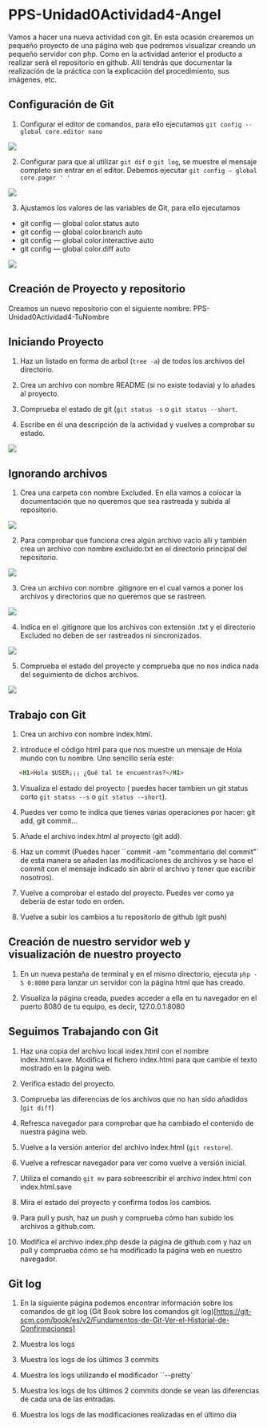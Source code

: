 # PPS-Unidad0Actividad4-Angel

Vamos a hacer una nueva actividad con git. En esta ocasión crearemos un pequeño proyecto de una página web que podremos visualizar creando un pequeño servidor con php. Como en la actividad anterior el producto a realizar será el repositorio en github. Allí tendrás que documentar la realización de la práctica con la explicación del procedimiento, sus imágenes, etc.


## Configuración de Git

1. Configurar el editor de comandos, para ello ejecutamos `git config --global core.editor nano`

![](Images/img)

2. Configurar para que al utilizar `git dif` o `git log`, se muestre el mensaje completo sin entrar en el editor.
Debemos ejecutar `git config — global core.pager ' ' `

![](Images/img)

3. Ajustamos los valores de las variables de Git, para ello ejecutamos

* git config  — global color.status auto
* git config  — global color.branch auto
* git config  — global color.interactive auto
* git config  — global color.diff auto

![](Images/img)

## Creación de Proyecto y repositorio

Creamos un nuevo repositorio con el siguiente nombre: PPS-Unidad0Actividad4-TuNombre

## Iniciando Proyecto

1. Haz un listado en forma de arbol (`tree -a`) de todos los archivos del directorio.



2. Crea un archivo con nombre README (si no existe todavía) y lo añades al proyecto.



3. Comprueba el estado de git (`git status -s` o `git status --short`.



4. Escribe en él una descripción de la actividad y vuelves a comprobar su estado.

![](Images/img)

## Ignorando archivos

1. Crea una carpeta con nombre Excluded. En ella vamos a colocar la documentación que no queremos que sea rastreada y subida al repositorio.

![](Images/img)

2. Para comprobar que funciona crea algún archivo vacío allí y también crea un archivo con nombre excluido.txt en el directorio principal del repositorio.

![](Images/img)

3. Crea un archivo con nombre .gitignore en el cual vamos a poner los archivos y directorios que no queremos que se rastreen.

![](Images/img)

4. Indica en el .gitignore que los archivos con extensión .txt y el directorio Excluded no deben de ser rastreados ni sincronizados.

![](Images/img)

5. Comprueba el estado del proyecto y comprueba que no nos indica nada del seguimiento de dichos archivos.

![](Images/img)


## Trabajo con Git

1. Crea un archivo con nombre index.html.

2. Introduce el código html para que nos muestre un mensaje de Hola mundo con tu nombre. Uno sencillo sería este:

```html
   <H1>Hola $USER¡¡¡ ¿Qué tal te encuentras?</H1>
```

3. Visualiza el estado del proyecto ( puedes hacer tambien un git status corto `git status --s` o `git status --short`).


4. Puedes ver como te indica que tienes varias operaciones por hacer: git add, git commit...


5. Añade el archivo index.html al proyecto (git add).


6. Haz un commit (Puedes hacer ``commit -am "commentario del commit"` de esta manera se añaden las modificaciones de archivos y se hace el commit con el mensaje indicado sin abrir el archivo y tener que escribir nosotros).

7. Vuelve a comprobar el estado del proyecto. Puedes ver como ya debería de estar todo en orden.

8. Vuelve a subir los cambios a tu repositorio de github (git push)

## Creación de nuestro servidor web y visualización de nuestro proyecto

1. En un nueva pestaña de terminal y en el mismo directorio, ejecuta `php -S 0:8080` para lanzar un servidor con la página html que has creado.


2. Visualiza la página creada, puedes acceder a ella en tu navegador en el puerto 8080 de tu equipo, es decir, 127.0.0.1:8080


## Seguimos Trabajando con Git

1. Haz una copia del archivo local index.html con el nombre index.html.save. Modifica el fichero index.html para que cambie el texto mostrado en la página web.


2. Verifica estado del proyecto.


3. Comprueba las diferencias de los archivos que no han sido añadidos (`git diff`)


4. Refresca navegador para comprobar que ha cambiado el contenido de nuestra página web.


5. Vuelve a la versión anterior del archivo index.html (`git restore`).


6. Vuelve a refrescar navegador para ver como vuelve a versión inicial.


7. Utiliza el comando `git mv` para sobreescribir el archivo index.html con index.html.save


8. Mira el estado del proyecto y confirma todos los cambios.

9. Para pull y push, haz un push y comprueba cómo han subido los archivos a github.com.

10. Modifica el archivo index.php desde la página de github.com y haz un pull y comprueba cómo se ha modificado la página web en nuestro navegador.


## Git log

1. En la siguiente página podemos encontrar información sobre los comandos de git log (Git Book sobre los comandos git log)[https://git-scm.com/book/es/v2/Fundamentos-de-Git-Ver-el-Historial-de-Confirmaciones]

2. Muestra los logs

3. Muestra los logs de los últimos 3 commits

4. Muestra los logs utilizando el modificador ``--pretty`

5. Muestra los logs de los últimos 2 commits donde se vean las diferencias de cada una de las entradas.

6. Muestra los logs de las modificaciones realizadas en el último día

















